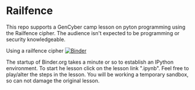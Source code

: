 # Railfence
This repo supports a GenCyber camp lesson on pyton programming using the Railfence cipher.
The audience isn't expected to be programming or security knowledgeable.

Using a railfence cipher [![Binder](https://mybinder.org/badge_logo.svg)](https://mybinder.org/v2/gh/kengraf/Railfence/HEAD)

The startup of Binder.org takes a minute or so to establish an IPython
environment.  To start he lesson click on the lesson link ".ipynb".  Feel free to play/alter the steps
in the lesson.  You will be working a temporary sandbox, so can not damage the original lesson.
